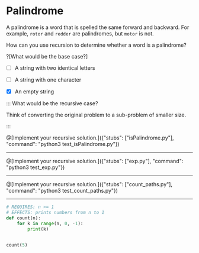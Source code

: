# Palindrome

A palindrome is a word that is spelled the same forward and backward. 
For example, `rotor` and `redder` are palindromes, but `motor` is not.

How can you use recursion to determine whether a word is a palindrome? 

?[What would be the base case?]
-[ ] A string with two identical letters
-[ ] A string with one character
-[x] An empty string


::: What would be the recursive case? 

Think of converting the original problem to a sub-problem of smaller size.

:::

@[Implement your recursive solution.]({"stubs": ["isPalindrome.py"], "command": "python3 test_isPalindrome.py"})


---


@[Implement your recursive solution.]({"stubs": ["exp.py"], "command": "python3 test_exp.py"})


---


@[Implement your recursive solution.]({"stubs": ["count_paths.py"], "command": "python3 test_count_paths.py"})


---

```python runnable
# REQUIRES: n >= 1
# EFFECTS: prints numbers from n to 1
def count(n):
    for k in range(n, 0, -1):
        print(k)


count(5)
```

